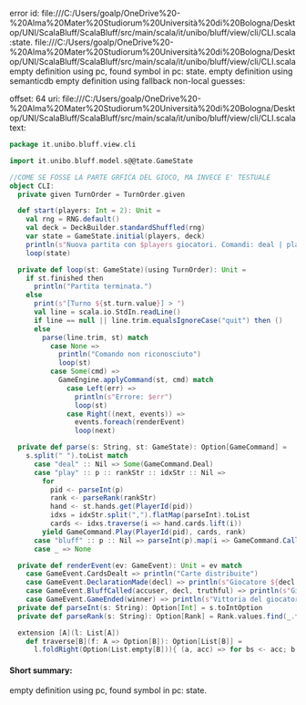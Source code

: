 error id: file:///C:/Users/goalp/OneDrive%20-%20Alma%20Mater%20Studiorum%20Università%20di%20Bologna/Desktop/UNI/ScalaBluff/ScalaBluff/src/main/scala/it/unibo/bluff/view/cli/CLI.scala:state.
file:///C:/Users/goalp/OneDrive%20-%20Alma%20Mater%20Studiorum%20Università%20di%20Bologna/Desktop/UNI/ScalaBluff/ScalaBluff/src/main/scala/it/unibo/bluff/view/cli/CLI.scala
empty definition using pc, found symbol in pc: state.
empty definition using semanticdb
empty definition using fallback
non-local guesses:

offset: 64
uri: file:///C:/Users/goalp/OneDrive%20-%20Alma%20Mater%20Studiorum%20Università%20di%20Bologna/Desktop/UNI/ScalaBluff/ScalaBluff/src/main/scala/it/unibo/bluff/view/cli/CLI.scala
text:
```scala
package it.unibo.bluff.view.cli

import it.unibo.bluff.model.s@@tate.GameState

//COME SE FOSSE LA PARTE GRFICA DEL GIOCO, MA INVECE E' TESTUALE
object CLI:
  private given TurnOrder = TurnOrder.given

  def start(players: Int = 2): Unit =
    val rng = RNG.default()
    val deck = DeckBuilder.standardShuffled(rng)
    var state = GameState.initial(players, deck)
    println(s"Nuova partita con $players giocatori. Comandi: deal | play <p> <Rank> <idx,idx,..> | bluff <p> | show <p> | hands | quit")
    loop(state)

  private def loop(st: GameState)(using TurnOrder): Unit =
    if st.finished then
      println("Partita terminata.")
    else
      print(s"[Turno ${st.turn.value}] > ")
      val line = scala.io.StdIn.readLine()
      if line == null || line.trim.equalsIgnoreCase("quit") then ()
      else
        parse(line.trim, st) match
          case None =>
            println("Comando non riconosciuto")
            loop(st)
          case Some(cmd) =>
            GameEngine.applyCommand(st, cmd) match
              case Left(err) =>
                println(s"Errore: $err")
                loop(st)
              case Right((next, events)) =>
                events.foreach(renderEvent)
                loop(next)

  private def parse(s: String, st: GameState): Option[GameCommand] =
    s.split(" ").toList match
      case "deal" :: Nil => Some(GameCommand.Deal)
      case "play" :: p :: rankStr :: idxStr :: Nil =>
        for
          pid <- parseInt(p)
          rank <- parseRank(rankStr)
          hand <- st.hands.get(PlayerId(pid))
          idxs = idxStr.split(",").flatMap(parseInt).toList
          cards <- idxs.traverse(i => hand.cards.lift(i))
        yield GameCommand.Play(PlayerId(pid), cards, rank)
      case "bluff" :: p :: Nil => parseInt(p).map(i => GameCommand.CallBluff(PlayerId(i)))
      case _ => None

  private def renderEvent(ev: GameEvent): Unit = ev match
    case GameEvent.CardsDealt => println("Carte distribuite")
    case GameEvent.DeclarationMade(decl) => println(s"Giocatore ${decl.player.value} dichiara ${decl.declared} e gioca ${decl.hiddenCards.size} carte")
    case GameEvent.BluffCalled(accuser, decl, truthful) => println(s"Giocatore ${accuser.value} chiama il bluff: dichiarazione ${if truthful then "vera" else "falsa"}")
    case GameEvent.GameEnded(winner) => println(s"Vittoria del giocatore ${winner.value}")
  private def parseInt(s: String): Option[Int] = s.toIntOption
  private def parseRank(s: String): Option[Rank] = Rank.values.find(_.toString.equalsIgnoreCase(s))

  extension [A](l: List[A])
    def traverse[B](f: A => Option[B]): Option[List[B]] =
      l.foldRight(Option(List.empty[B])){ (a, acc) => for bs <- acc; b <- f(a) yield b :: bs }

```


#### Short summary: 

empty definition using pc, found symbol in pc: state.